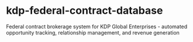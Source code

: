 # kdp-federal-contract-database
Federal contract brokerage system for KDP Global Enterprises - automated opportunity tracking, relationship management, and revenue generation
